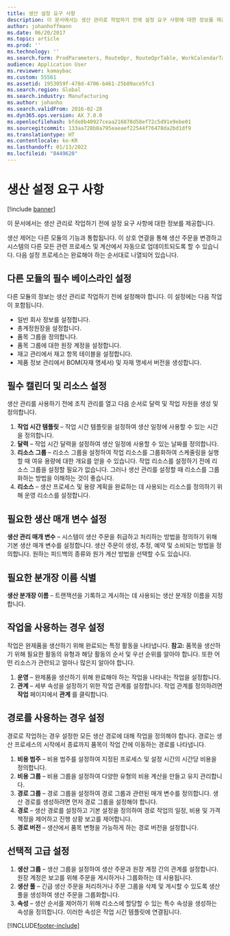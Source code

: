 ```yaml
---
title: 생산 설정 요구 사항
description: 이 문서에서는 생산 관리로 작업하기 전에 설정 요구 사항에 대한 정보를 제공합니다.
author: johanhoffmann
ms.date: 06/20/2017
ms.topic: article
ms.prod: ''
ms.technology: ''
ms.search.form: ProdParameters, RouteOpr, RouteOprTable, WorkCalendarTable, WorkTimeTable, WrkCtrTable
audience: Application User
ms.reviewer: kamaybac
ms.custom: 55561
ms.assetid: 1953059f-478d-4706-b461-25b89ace5fc3
ms.search.region: Global
ms.search.industry: Manufacturing
ms.author: johanho
ms.search.validFrom: 2016-02-28
ms.dyn365.ops.version: AX 7.0.0
ms.openlocfilehash: bfde8b40927ceaa216878d58ef72c5d91e9ebe01
ms.sourcegitcommit: 133aa728b8a795eaeaef22544f76478da2bd1df9
ms.translationtype: HT
ms.contentlocale: ko-KR
ms.lasthandoff: 01/13/2022
ms.locfileid: "8449620"
---
```

# <a name="production-setup-requirements"></a>생산 설정 요구 사항

[!include [banner](../includes/banner.md)]

이 문서에서는 생산 관리로 작업하기 전에 설정 요구 사항에 대한 정보를 제공합니다. 

생산 제어는 다른 모듈의 기능과 통합됩니다. 이 상호 연결을 통해 생산 주문을 변경하고 시스템의 다른 모든 관련 프로세스 및 계산에서 자동으로 업데이트되도록 할 수 있습니다. 다음 설정 프로세스는 완료해야 하는 순서대로 나열되어 있습니다.

## <a name="required-baseline-setup-in-other-modules"></a>다른 모듈의 필수 베이스라인 설정
다른 모듈의 정보는 생산 관리로 작업하기 전에 설정해야 합니다. 이 설정에는 다음 작업이 포함됩니다.

-   일반 회사 정보를 설정합니다.
-   총계정원장을 설정합니다.
-   품목 그룹을 정의합니다.
-   품목 그룹에 대한 원장 계정을 설정합니다.
-   재고 관리에서 재고 항목 테이블을 설정합니다.
-   제품 정보 관리에서 BOM(자재 명세서) 및 자재 명세서 버전을 생성합니다.

## <a name="required-calendar-and-resource-setup"></a>필수 캘린더 및 리소스 설정
생산 관리를 사용하기 전에 조직 관리를 열고 다음 순서로 달력 및 작업 자원을 생성 및 정의합니다.

1.  **작업 시간 템플릿** – 작업 시간 템플릿을 설정하여 생산 일정에 사용할 수 있는 시간을 정의합니다.
2.  **달력** – 작업 시간 달력을 설정하여 생산 일정에 사용할 수 있는 날짜를 정의합니다.
3.  **리소스 그룹** – 리소스 그룹을 설정하여 작업 리소스를 그룹화하여 스케줄링을 실행할 때 여유 용량에 대한 개요를 얻을 수 있습니다. 작업 리소스를 설정하기 전에 리소스 그룹을 설정할 필요가 없습니다. 그러나 생산 관리를 설정할 때 리소스를 그룹화하는 방법을 이해하는 것이 좋습니다.
4.  **리소스** – 생산 프로세스 및 용량 계획을 완료하는 데 사용되는 리소스를 정의하기 위해 운영 리소스를 설정합니다.

## <a name="required-production-parameters-setup"></a>필요한 생산 매개 변수 설정
**생산 관리 매개 변수** – 시스템이 생산 주문을 취급하고 처리하는 방법을 정의하기 위해 기본 생산 매개 변수를 설정합니다. 생산 주문이 생성, 추정, 예약 및 소비되는 방법을 정의합니다. 원하는 피드백의 종류와 원가 계산 방법을 선택할 수도 있습니다.

## <a name="required-journal-name-identification"></a>필요한 분개장 이름 식별
**생산 분개장 이름** – 트랜잭션을 기록하고 게시하는 데 사용되는 생산 분개장 이름을 지정합니다.

## <a name="setup-if-you-use-operations"></a>작업을 사용하는 경우 설정
작업은 완제품을 생산하기 위해 완료되는 특정 활동을 나타냅니다. **참고:** 품목을 생산하기 위해 필요한 활동의 유형과 해당 활동의 순서 및 우선 순위를 알아야 합니다. 또한 어떤 리소스가 관련되고 얼마나 많은지 알아야 합니다.

1.  **운영** – 완제품을 생산하기 위해 완료해야 하는 작업을 나타내는 작업을 설정합니다.
2.  **관계** – 세부 속성을 설정하기 위한 작업 관계를 설정합니다. 작업 관계를 정의하려면 **작업** 페이지에서 **관계** 를 클릭합니다.

## <a name="setup-if-you-use-routes"></a>경로를 사용하는 경우 설정
경로로 작업하는 경우 설정한 모든 생산 경로에 대해 작업을 정의해야 합니다. 경로는 생산 프로세스의 시작에서 종료까지 품목이 작업 간에 이동하는 경로를 나타냅니다.

1.  **비용 범주** – 비용 범주를 설정하여 지정된 프로세스 및 설정 시간의 시간당 비용을 정의합니다.
2.  **비용 그룹** – 비용 그룹을 설정하여 다양한 유형의 비용 계산을 만들고 유지 관리합니다.
3.  **경로 그룹** – 경로 그룹을 설정하여 경로 그룹과 관련된 매개 변수를 정의합니다. 생산 경로를 생성하려면 먼저 경로 그룹을 설정해야 합니다.
4.  **경로** – 생산 경로를 설정하고 기본 설정을 정의하여 경로 작업의 일정, 비용 및 가격 책정을 제어하고 진행 상황 보고를 제어합니다.
5.  **경로 버전** – 생산에서 품목 변형을 가능하게 하는 경로 버전을 설정합니다.

## <a name="optional-advanced-settings"></a>선택적 고급 설정
1.  **생산 그룹** – 생산 그룹을 설정하여 생산 주문과 원장 계정 간의 관계를 설정합니다. 원장 계정은 보고를 위해 주문을 게시하거나 그룹화하는 데 사용됩니다.
2.  **생산 풀** – 긴급 생산 주문을 처리하거나 주문 그룹을 삭제 및 게시할 수 있도록 생산 풀을 생성하여 생산 주문을 그룹화합니다.
3.  **속성** – 생산 순서를 제어하기 위해 리소스에 할당할 수 있는 특수 속성을 생성하는 속성을 정의합니다. 이러한 속성은 작업 시간 템플릿에 연결됩니다.






[!INCLUDE[footer-include](../../includes/footer-banner.md)]
